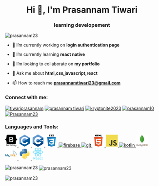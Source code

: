 <h1 align="center">Hi 👋, I'm Prasannam Tiwari</h1>
<h3 align="center">learning developement</h3>

<p align="left"> <img src="https://komarev.com/ghpvc/?username=prasannam23&label=Profile%20views&color=0e75b6&style=flat" alt="prasannam23" /> </p>

- 🔭 I’m currently working on **login authentication page**

- 🌱 I’m currently learning **react native**

- 👯 I’m looking to collaborate on **my portfolio**

- 💬 Ask me about **html,css,javascript,react**

- 📫 How to reach me **prasannamtiwari23@gmail.com**

<h3 align="left">Connect with me:</h3>
<p align="left">
<a href="https://twitter.com/tiwariprasannam" target="blank"><img align="center" src="https://raw.githubusercontent.com/rahuldkjain/github-profile-readme-generator/master/src/images/icons/Social/twitter.svg" alt="tiwariprasannam" height="30" width="40" /></a>
<a href="https://linkedin.com/in/prasannam tiwari" target="blank"><img align="center" src="https://raw.githubusercontent.com/rahuldkjain/github-profile-readme-generator/master/src/images/icons/Social/linked-in-alt.svg" alt="prasannam tiwari" height="30" width="40" /></a>
<a href="https://instagram.com/kryptonite2023" target="blank"><img align="center" src="https://raw.githubusercontent.com/rahuldkjain/github-profile-readme-generator/master/src/images/icons/Social/instagram.svg" alt="kryptonite2023" height="30" width="40" /></a>
<a href="https://www.codechef.com/users/prasannam10" target="blank"><img align="center" src="https://cdn.jsdelivr.net/npm/simple-icons@3.1.0/icons/codechef.svg" alt="prasannam10" height="30" width="40" /></a>
<a href="https://discord.gg/Prasannam23" target="blank"><img align="center" src="https://raw.githubusercontent.com/rahuldkjain/github-profile-readme-generator/master/src/images/icons/Social/discord.svg" alt="Prasannam23" height="30" width="40" /></a>
</p>

<h3 align="left">Languages and Tools:</h3>
<p align="left"> <a href="https://getbootstrap.com" target="_blank" rel="noreferrer"> <img src="https://raw.githubusercontent.com/devicons/devicon/master/icons/bootstrap/bootstrap-plain-wordmark.svg" alt="bootstrap" width="40" height="40"/> </a> <a href="https://www.cprogramming.com/" target="_blank" rel="noreferrer"> <img src="https://raw.githubusercontent.com/devicons/devicon/master/icons/c/c-original.svg" alt="c" width="40" height="40"/> </a> <a href="https://www.w3schools.com/cpp/" target="_blank" rel="noreferrer"> <img src="https://raw.githubusercontent.com/devicons/devicon/master/icons/cplusplus/cplusplus-original.svg" alt="cplusplus" width="40" height="40"/> </a> <a href="https://www.w3schools.com/css/" target="_blank" rel="noreferrer"> <img src="https://raw.githubusercontent.com/devicons/devicon/master/icons/css3/css3-original-wordmark.svg" alt="css3" width="40" height="40"/> </a> <a href="https://firebase.google.com/" target="_blank" rel="noreferrer"> <img src="https://www.vectorlogo.zone/logos/firebase/firebase-icon.svg" alt="firebase" width="40" height="40"/> </a> <a href="https://git-scm.com/" target="_blank" rel="noreferrer"> <img src="https://www.vectorlogo.zone/logos/git-scm/git-scm-icon.svg" alt="git" width="40" height="40"/> </a> <a href="https://www.w3.org/html/" target="_blank" rel="noreferrer"> <img src="https://raw.githubusercontent.com/devicons/devicon/master/icons/html5/html5-original-wordmark.svg" alt="html5" width="40" height="40"/> </a> <a href="https://developer.mozilla.org/en-US/docs/Web/JavaScript" target="_blank" rel="noreferrer"> <img src="https://raw.githubusercontent.com/devicons/devicon/master/icons/javascript/javascript-original.svg" alt="javascript" width="40" height="40"/> </a> <a href="https://kotlinlang.org" target="_blank" rel="noreferrer"> <img src="https://www.vectorlogo.zone/logos/kotlinlang/kotlinlang-icon.svg" alt="kotlin" width="40" height="40"/> </a> <a href="https://www.mongodb.com/" target="_blank" rel="noreferrer"> <img src="https://raw.githubusercontent.com/devicons/devicon/master/icons/mongodb/mongodb-original-wordmark.svg" alt="mongodb" width="40" height="40"/> </a> <a href="https://www.mysql.com/" target="_blank" rel="noreferrer"> <img src="https://raw.githubusercontent.com/devicons/devicon/master/icons/mysql/mysql-original-wordmark.svg" alt="mysql" width="40" height="40"/> </a> <a href="https://www.python.org" target="_blank" rel="noreferrer"> <img src="https://raw.githubusercontent.com/devicons/devicon/master/icons/python/python-original.svg" alt="python" width="40" height="40"/> </a> <a href="https://reactjs.org/" target="_blank" rel="noreferrer"> <img src="https://raw.githubusercontent.com/devicons/devicon/master/icons/react/react-original-wordmark.svg" alt="react" width="40" height="40"/> </a> </p>

<p><img align="left" src="https://github-readme-stats.vercel.app/api/top-langs?username=prasannam23&show_icons=true&locale=en&layout=compact" alt="prasannam23" /></p>

<p>&nbsp;<img align="center" src="https://github-readme-stats.vercel.app/api?username=prasannam23&show_icons=true&locale=en" alt="prasannam23" /></p>

<p><img align="center" src="https://github-readme-streak-stats.herokuapp.com/?user=prasannam23&" alt="prasannam23" /></p>


